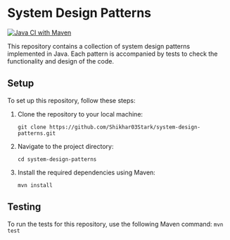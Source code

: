# System Design Patterns

[![Java CI with Maven](https://github.com/Shikhar03Stark/system-design-patterns/actions/workflows/maven.yml/badge.svg)](https://github.com/Shikhar03Stark/system-design-patterns/actions/workflows/maven.yml)

This repository contains a collection of system design patterns implemented in Java. Each pattern is accompanied by tests to check the functionality and design of the code.

## Setup

To set up this repository, follow these steps:

1. Clone the repository to your local machine:
    ```
    git clone https://github.com/Shikhar03Stark/system-design-patterns.git
    ```

2. Navigate to the project directory:
    ```
    cd system-design-patterns
    ```

3. Install the required dependencies using Maven:
    ```
    mvn install
    ```

## Testing

To run the tests for this repository, use the following Maven command:
    ```mvn test```
